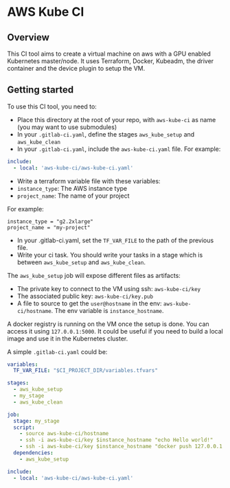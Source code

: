 # AWS Kube CI

## Overview

This CI tool aims to create a virtual machine on aws with a GPU enabled Kubernetes
master/node. It uses Terraform, Docker, Kubeadm, the driver container and the device
plugin to setup the VM.

## Getting started

To use this CI tool, you need to:

- Place this directory at the root of your repo, with `aws-kube-ci` as name (you
    may want to use submodules)
- In your `.gitlab-ci.yaml`, define the stages `aws_kube_setup` and `aws_kube_clean`
- In your `.gitlab-ci.yaml`, include the `aws-kube-ci.yaml` file. For example:
```yaml
include:
  - local: 'aws-kube-ci/aws-kube-ci.yaml'
```
- Write a terraform variable file with these variables:
- `instance_type`: The AWS instance type
- `project_name`: The name of your project

For example:
```
instance_type = "g2.2xlarge"
project_name = "my-project"
```
- In your .gitlab-ci.yaml, set the `TF_VAR_FILE` to the path of the previous file.
- Write your ci task. You should write your tasks in a stage which is between `aws_kube_setup` and `aws_kube_clean`.

The `aws_kube_setup` job will expose different files as artifacts:
- The private key to connect to the VM using ssh: `aws-kube-ci/key`
- The associated public key: `aws-kube-ci/key.pub`
- A file to source to get the `user@hostname` in the env: `aws-kube-ci/hostname`. The env
variable is `instance_hostname`.

A docker registry is running on the VM once the setup is done. You can access it
using `127.0.0.1:5000`. It could be useful if you need to build a local image
and use it in the Kubernetes cluster.

A simple `.gitlab-ci.yaml` could be:
```yaml
variables:
  TF_VAR_FILE: "$CI_PROJECT_DIR/variables.tfvars"

stages:
  - aws_kube_setup
  - my_stage
  - aws_kube_clean

job:
  stage: my_stage
  script:
    - source aws-kube-ci/hostname
    - ssh -i aws-kube-ci/key $instance_hostname "echo Hello world!"
    - ssh -i aws-kube-ci/key $instance_hostname "docker push 127.0.0.1:5000/my_image"
  dependencies:
    - aws_kube_setup

include:
  - local: 'aws-kube-ci/aws-kube-ci.yaml'
```
